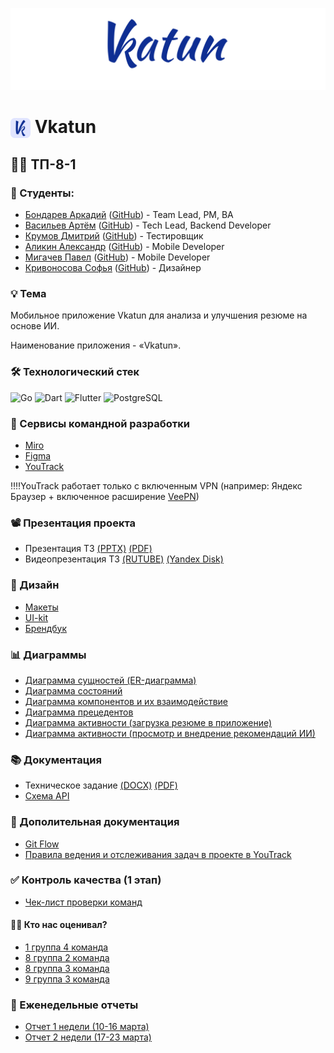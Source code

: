 <p align="center">
  <img src="assets/banner.png" alt="Vkatun banner" />
</p>

# <img src="assets/logo.png" alt="Vkatun Logo" width="32" style="vertical-align:middle;"/> Vkatun

## 👨‍💻 ТП-8-1

### 👥 Студенты:
- [Бондарев Аркадий](https://vk.com/kunidza) ([GitHub](https://github.com/CalmEnot)) - Team Lead, PM, BA
- [Васильев Артём](https://vk.com/basil0ne) ([GitHub](https://github.com/mxnmiraii)) - 	Tech Lead, Backend Developer
- [Крумов Дмитрий](https://vk.com/dkrumov) ([GitHub](https://github.com/DmitriiKr991)) - Тестировщик
- [Аликин Александр](https://vk.com/elovelovelov) ([GitHub](https://github.com/AlejandroAlikin)) - Mobile Developer
- [Мигачев Павел](https://vk.com/pasheeek) ([GitHub](https://github.com/Emmys0n)) - Mobile Developer
- [Кривоносова Софья](https://vk.com/sourlsweety) ([GitHub](https://github.com/sourlsweety)) - Дизайнер

### 💡 Тема
Мобильное приложение Vkatun для анализа и улучшения резюме на основе ИИ.

Наименование приложения - «Vkatun».

### 🛠️ Технологический стек
![Go](https://img.shields.io/badge/Go-00ADD8?style=for-the-badge&logo=go&logoColor=white)
![Dart](https://img.shields.io/badge/Dart-0175C2?style=for-the-badge&logo=dart&logoColor=white)
![Flutter](https://img.shields.io/badge/Flutter-02569B?style=for-the-badge&logo=flutter&logoColor=white)
![PostgreSQL](https://img.shields.io/badge/PostgreSQL-4169E1?style=for-the-badge&logo=postgresql&logoColor=white)


### 🤝 Сервисы командной разработки
  - [Miro](https://miro.com/app/board/uXjVIZbfiP8=/?share_link_id=647696783087)
  - [Figma](https://www.figma.com/design/0OOxRgldXLFqAwFYJGFBdw/Untitled?node-id=1-4237&t=wZMH8RiMSeA4Ttob-0)
  - [YouTrack](https://codenest.youtrack.cloud/projects/0-1)

‼️‼️YouTrack работает только с включенным VPN (например: Яндекс Браузер + включенное расширение [VeePN](https://chromewebstore.google.com/detail/бесплатный-vpn-для-chrome/majdfhpaihoncoakbjgbdhglocklcgno))

### 📽️ Презентация проекта
- Презентация ТЗ [(PPTX)](Презентация/Prezentatsia_TZ.pptx) [(PDF)](Презентация/Prezentatsia_TZ.pdf)
- Видеопрезентация ТЗ [(RUTUBE)](https://rutube.ru/video/private/3c0e9de7d92ac7ebda9804550b364ebd/?p=hv3IekukB4aPObXwoDHPuw) [(Yandex Disk)](https://disk.yandex.ru/d/E_T4DeLgdld4Gg)

### 🎨 Дизайн
- [Макеты](https://www.figma.com/design/0OOxRgldXLFqAwFYJGFBdw/Vkatun-Design?node-id=0-1&p=f&t=iyzrD3cHKnuMCknF-0)
- [UI-kit](https://www.figma.com/design/0OOxRgldXLFqAwFYJGFBdw/Vkatun-Design?node-id=254-73&p=f&t=XRd87ECZqD4rgfUQ-0)
- [Брендбук](https://www.figma.com/design/0OOxRgldXLFqAwFYJGFBdw/Vkatun-Design?node-id=333-447&p=f&t=wHDNTzDABKBTHcAA-0)

### 📊 Диаграммы
- [Диаграмма сущностей (ER-диаграмма)](Диаграммы/физическая-модель-базы-данных.jpg)
- [Диаграмма состояний](Диаграммы/диаграмма-состояний.jpg)
- [Диаграмма компонентов и их взаимодействие](Диаграммы/диаграмма-компонентов-и-их-взаимодействие.jpg)
- [Диаграмма прецедентов](Диаграммы/диаграмма-прецедентов.jpg)
- [Диаграмма активности (загрузка резюме в приложение)](Диаграммы/диаграмма-активности-загрузка-резюме-в-приложение.jpg)
- [Диаграмма активности (просмотр и внедрение рекомендаций ИИ)](Диаграммы/диаграмма-активности-просмотр-и-внедрение-рекомендаций-ии.jpg)

### 📚 Документация
- Техническое задание [(DOCX)](Документация/tz.docx) [(PDF)](Документация/tz.pdf)
- [Схема API](https://editor.swagger.io/?url=https://gist.githubusercontent.com/mxnmiraii/2a2d079f3c8b6a31c9ab8a21cb4f0154/raw/ce795c8814f8c2e2de2ad939d3f3e73d6b95064d/swagger.yaml)

### 📌 Дополительная документация
- [Git Flow](https://codenest.youtrack.cloud/articles/VN-A-20/Git-Flow)
- [Правила ведения и отслеживания задач в проекте в YouTrack](https://codenest.youtrack.cloud/articles/VN-A-4/Pravila-vedeniya-i-otslezhivaniya-zadach-v-proekte)

### ✅ Контроль качества (1 этап)
- [Чек-лист проверки команд](Межкомандная%20проверка/checklist-1.pdf)
#### 🕵️‍♂️ Кто нас оценивал?
- [1 группа 4 команда](https://github.com/Dodger0072/Programming-technologies-project/tree/main)
- [8 группа 2 команда](https://github.com/Lime228/TPProject/tree/main)
- [8 группа 3 команда](https://gitlab.com/rlwd/main)
- [9 группа 3 команда](https://github.com/slash0t/travel-planner)

### 📅 Еженедельные отчеты
- [Отчет 1 недели (10-16 марта)](Еженедельные%20отчёты/отчет_1_недели_(10-16_марта).pdf)
- [Отчет 2 недели (17-23 марта)](Еженедельные%20отчёты/отчет_2_недели_(17-23_марта).pdf)
